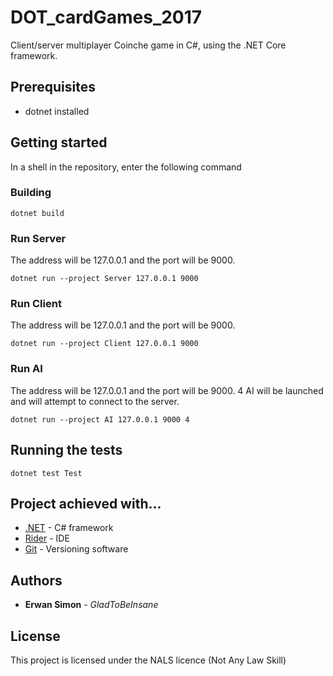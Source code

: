 # DOT_cardGames_2017

Client/server multiplayer Coinche game in C#, using the .NET Core framework. 

## Prerequisites

* dotnet installed

## Getting started

In a shell in the repository, enter the following command

### Building

```
dotnet build
```

### Run Server

The address will be 127.0.0.1 and the port will be 9000.

```
dotnet run --project Server 127.0.0.1 9000
```

### Run Client

The address will be 127.0.0.1 and the port will be 9000.

```
dotnet run --project Client 127.0.0.1 9000
```

### Run AI

The address will be 127.0.0.1 and the port will be 9000. 4 AI will be launched and will attempt to connect to the server.

```
dotnet run --project AI 127.0.0.1 9000 4
```

## Running the tests

```
dotnet test Test
```

## Project achieved with...

* [.NET](https://www.microsoft.com/net/learn/get-started/linuxredhat) - C# framework
* [Rider](https://www.jetbrains.com/rider/) - IDE
* [Git](https://git-scm.com/downloads) - Versioning software

## Authors

* **Erwan Simon** - *GladToBeInsane*

## License

This project is licensed under the NALS licence (Not Any Law Skill)
